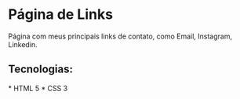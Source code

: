 # Página de Links
<p>Página com meus principais links de contato, como Email, Instagram, Linkedin.</p>
<h2> Tecnologias: </h2> 
* HTML 5
* CSS 3


